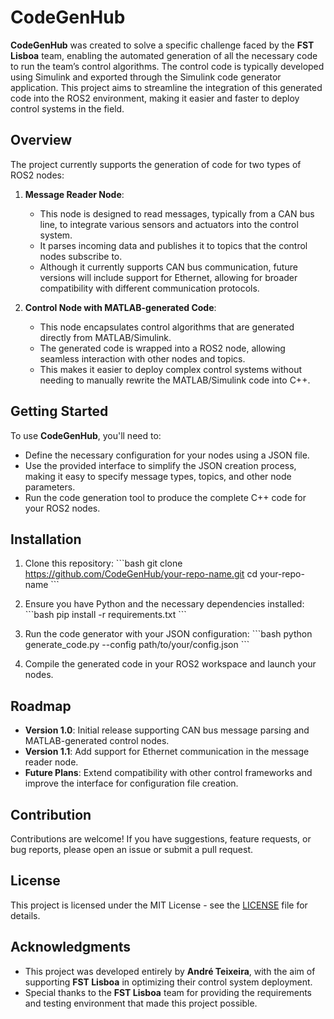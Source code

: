 # CodeGenHub

**CodeGenHub** was created to solve a specific challenge faced by the **FST Lisboa** team, enabling the automated generation of all the necessary code to run the team’s control algorithms. The control code is typically developed using Simulink and exported through the Simulink code generator application. This project aims to streamline the integration of this generated code into the ROS2 environment, making it easier and faster to deploy control systems in the field.

## Overview

The project currently supports the generation of code for two types of ROS2 nodes:

1. **Message Reader Node**: 
   - This node is designed to read messages, typically from a CAN bus line, to integrate various sensors and actuators into the control system.
   - It parses incoming data and publishes it to topics that the control nodes subscribe to.
   - Although it currently supports CAN bus communication, future versions will include support for Ethernet, allowing for broader compatibility with different communication protocols.

2. **Control Node with MATLAB-generated Code**:
   - This node encapsulates control algorithms that are generated directly from MATLAB/Simulink.
   - The generated code is wrapped into a ROS2 node, allowing seamless interaction with other nodes and topics.
   - This makes it easier to deploy complex control systems without needing to manually rewrite the MATLAB/Simulink code into C++.

## Getting Started

To use **CodeGenHub**, you'll need to:
- Define the necessary configuration for your nodes using a JSON file.
- Use the provided interface to simplify the JSON creation process, making it easy to specify message types, topics, and other node parameters.
- Run the code generation tool to produce the complete C++ code for your ROS2 nodes.

## Installation

1. Clone this repository:
   \`\`\`bash
   git clone https://github.com/CodeGenHub/your-repo-name.git
   cd your-repo-name
   \`\`\`

2. Ensure you have Python and the necessary dependencies installed:
   \`\`\`bash
   pip install -r requirements.txt
   \`\`\`

3. Run the code generator with your JSON configuration:
   \`\`\`bash
   python generate_code.py --config path/to/your/config.json
   \`\`\`

4. Compile the generated code in your ROS2 workspace and launch your nodes.

## Roadmap

- **Version 1.0**: Initial release supporting CAN bus message parsing and MATLAB-generated control nodes.
- **Version 1.1**: Add support for Ethernet communication in the message reader node.
- **Future Plans**: Extend compatibility with other control frameworks and improve the interface for configuration file creation.

## Contribution

Contributions are welcome! If you have suggestions, feature requests, or bug reports, please open an issue or submit a pull request.

## License

This project is licensed under the MIT License - see the [LICENSE](LICENSE) file for details.

## Acknowledgments

- This project was developed entirely by **André Teixeira**, with the aim of supporting **FST Lisboa** in optimizing their control system deployment.
- Special thanks to the **FST Lisboa** team for providing the requirements and testing environment that made this project possible.
